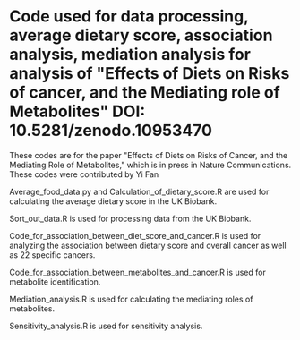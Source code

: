 # Code used for data processing, average dietary score, association analysis, mediation analysis for analysis of "Effects of Diets on Risks of cancer, and the Mediating role of Metabolites" DOI: 10.5281/zenodo.10953470
        
        
These codes are for the paper "Effects of Diets on Risks of Cancer, and the Mediating Role of Metabolites," which is in press in Nature Communications. These codes were contributed by Yi Fan


Average_food_data.py and Calculation_of_dietary_score.R are used for calculating the average dietary score in the UK Biobank.


Sort_out_data.R is used for processing data from the UK Biobank.


Code_for_association_between_diet_score_and_cancer.R is used for analyzing the association between dietary score and overall cancer as well as 22 specific cancers.


Code_for_association_between_metabolites_and_cancer.R is used for metabolite identification.


Mediation_analysis.R is used for calculating the mediating roles of metabolites.


Sensitivity_analysis.R is used for sensitivity analysis.

